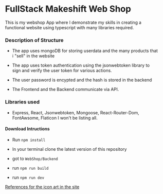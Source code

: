 # FullStack Makeshift Web Shop

This is my webshop App where I demonstrate my skills in creating a functional website
using typescript with many libraries required.

### Description of Structure

* The app uses mongoDB for storing userdata 
    and the many products that i "sell" in the website

* The app uses token authentication using the jsonwebtoken 
    library to sign and verify the user token for various actions.

* The user password is encypted and the hash is stored in the backend

* The Frontend and the Backend communicate via API.

### Libraries used

* Express, React, Jsonwebtoken, Mongoose, React-Router-Dom, FontAwsome, Flaticon I won't be listing all.


#### Download Intructions

* Run `npm install`

* In your terminal clone the latest version of this repository

* got to `WebShop/Backend`

* run `npm run build`

* run `npm run dev`


[References for the icon art in the site](./Frontend/web-shop/references.html)
